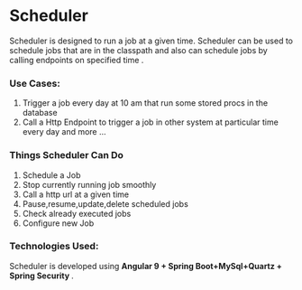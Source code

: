 <h1>Scheduler</h1>
  <p>Scheduler is designed to run a job at a given time. Scheduler can be used to schedule jobs that are in the classpath and also can schedule jobs by calling endpoints on specified time
  .</p>
  
 <h3>Use Cases:</h3>
 <ol><li>Trigger a job every day at 10 am that run some stored procs in the database</li>
 <li>Call a Http Endpoint to trigger a job in other system at particular time every day and more ...</li></ol>
  
  <h3>Things Scheduler Can Do </h3>
  <ol><li>Schedule a Job</li>
  <li>Stop currently running job smoothly</li>
  <li>Call a http url at a given time</li>
  <li>Pause,resume,update,delete scheduled jobs</li>
  <li>Check already executed jobs</li>
  <li>Configure new Job</li></ol>
  
  <h3>Technologies Used:</h3>
  <p>Scheduler is developed using <strong>Angular 9 + Spring Boot+MySql+Quartz + Spring Security </strong>.</p>
  
  
  
